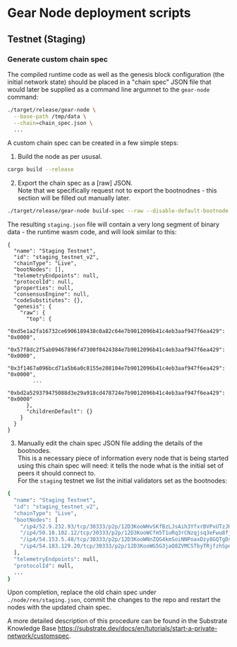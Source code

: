 # Gear Node deployment scripts

## Testnet (Staging)

### Generate custom chain spec

The compiled runtime code as well as the genesis block configuration (the initial network state) should be placed in a "chain spec" JSON file that would later be supplied as a command line argumnet to the ```gear-node``` command:
```bash
./target/release/gear-node \
  --base-path /tmp/data \
  --chain=chain_spec.json \
  ...
```

A custom chain spec can be created in a few simple steps:

1. Build the node as per ususal.
  ```bash
  cargo build --release
  ```
2. Export the chain spec as a [raw] JSON.\
Note that we specifically request not to export the bootnodnes - this section will be filled out manually later.
```bash
./target/release/gear-node build-spec --raw --disable-default-bootnode --chain staging > staging.json
```
The resulting ```staging.json``` file will contain a very long segment of binary data - the runtime wasm code, and will look similar to this:
```
{
  "name": "Staging Testnet",
  "id": "staging_testnet_v2",
  "chainType": "Live",
  "bootNodes": [],
  "telemetryEndpoints": null,
  "protocolId": null,
  "properties": null,
  "consensusEngine": null,
  "codeSubstitutes": {},
  "genesis": {
    "raw": {
      "top": {
        "0xd5e1a2fa16732ce6906189438c0a82c64e7b9012096b41c4eb3aaf947f6ea429": "0x0000",
        "0x57f8dc2f5ab09467896f47300f0424384e7b9012096b41c4eb3aaf947f6ea429": "0x0000",
        "0x3f1467a096bcd71a5b6a0c8155e208104e7b9012096b41c4eb3aaf947f6ea429": "0x0000",
        ...
        "0xbd2a529379475088d3e29a918cd478724e7b9012096b41c4eb3aaf947f6ea429": "0x0000"
      },
      "childrenDefault": {}
    }
  }
}
```

3. Manually edit the chain spec JSON file adding the details of the bootnodes.\
This is a necessary piece of information every node that is being started using this chain spec will need: it tells the node what is the initial set of peers it should connect to.\
For the ```staging``` testnet we list the initial validators set as the bootnodes:
```bash
{
  "name": "Staging Testnet",
  "id": "staging_testnet_v2",
  "chainType": "Live",
  "bootNodes": [
    "/ip4/52.9.232.93/tcp/30333/p2p/12D3KooWHvSKfBzLJsAih3YfxrBVPxUTzJHuhVbHEVkapgY4JqXW",
    "/ip4/50.18.102.12/tcp/30333/p2p/12D3KooWCfm5T1uRq3rCNzqjsq3eFwu8fjHkUo1XBZmZvo611BwA",
    "/ip4/54.153.5.48/tcp/30333/p2p/12D3KooWNnZQG4kmSoiNNPoaxDzy8GQTgDsi67hG6FxpSgVeYBeG",
    "/ip4/54.183.129.20/tcp/30333/p2p/12D3KooWG5G3jaQ8ZVMCSTbyTRjfzhSpn55f8DGKDpFKvU4A3SPQ"
  ],
  "telemetryEndpoints": null,
  "protocolId": null,
  ...
}
```

Upon completion, replace the old chain spec under ```./node/res/staging.json```, commit the changes to the repo and restart the nodes with the updated chain spec.

A more detailed description of this procedure can be found in the Substrate Knowledge Base https://substrate.dev/docs/en/tutorials/start-a-private-network/customspec.
